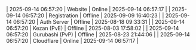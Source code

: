 | 2025-09-14 06:57:20 | Website | Online | 2025-09-14 06:57:17 |
| 2025-09-14 06:57:20 | Registration | Offline | 2025-09-09 16:40:23 |
| 2025-09-14 06:57:20 | Auth Server | Offline | 2025-08-18 09:33:31 |
| 2025-09-14 06:57:20 | Kezan (PvE) | Offline | 2025-08-03 17:58:02 |
| 2025-09-14 06:57:20 | Gurubashi (PvP) | Offline | 2025-08-23 21:44:06 |
| 2025-09-14 06:57:20 | Cloudflare | Online | 2025-09-14 06:57:17 |
